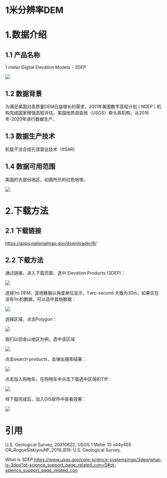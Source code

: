 # 1米分辨率DEM

# 1.数据介绍

## 1.1 产品名称

1 meter Digital Elevation Models  - 3DEP

![](http://pics.landcover100.com/pics//image/20211120192022.png)

## 1.2 数据背景

为满足美国对高质量DEM日益增长的需求，2011年美国数字高程计划 ( NDEP ) 机构完成国家增强高程评估。美国地质调查局（USGS）牵头各机构，从2016年-2020年进行数据生产。

## 1.3 数据生产技术

机载干涉合成孔径雷达技术（IfSAR）

## 1.4 数据可用范围

美国的大部分地区，如图所示的红色地带。

![](http://pics.landcover100.com/pics//image/20211120185340.png)

# 2.下载方法

## 2.1 下载链接

https://apps.nationalmap.gov/downloader/#/

## 2.2 下载方法

通过链接，进入下载页面，选中 Elevation Products (3DEP)：

![](http://pics.landcover100.com/pics//image/20211120200200.png)

选择1m DEM，其他数据以角度单位显示，1 arc-second 大致为30m，如果实在没有1m的数据，可以选中其他数据：

![](http://pics.landcover100.com/pics//image/20211120200304.png)

选择区域，点击Polygon：

![](http://pics.landcover100.com/pics//image/20211120200539.png)

我们以旧金山地区为例，选中该区域

![](http://pics.landcover100.com/pics//image/20211120200640.png)

点击search products，会弹出搜索结果：

![](http://pics.landcover100.com/pics//image/20211120200914.png)

点击加入购物车，在购物车中点击下载选中区域的Tiff：

![](http://pics.landcover100.com/pics//image/20211120201012.png)

待下载完成后，加入GIS软件中查看效果：

![](http://pics.landcover100.com/pics//image/20211120201648.png)



# 引用

U.S. Geological Survey, 20210622, USGS 1 Meter 10 x44y465 OR_RogueSiskiyouNF_2019_B19: U.S. Geological Survey.

What is 3DEP.https://www.usgs.gov/core-science-systems/ngp/3dep/what-is-3dep?qt-science_support_page_related_con=0#qt-science_support_page_related_con